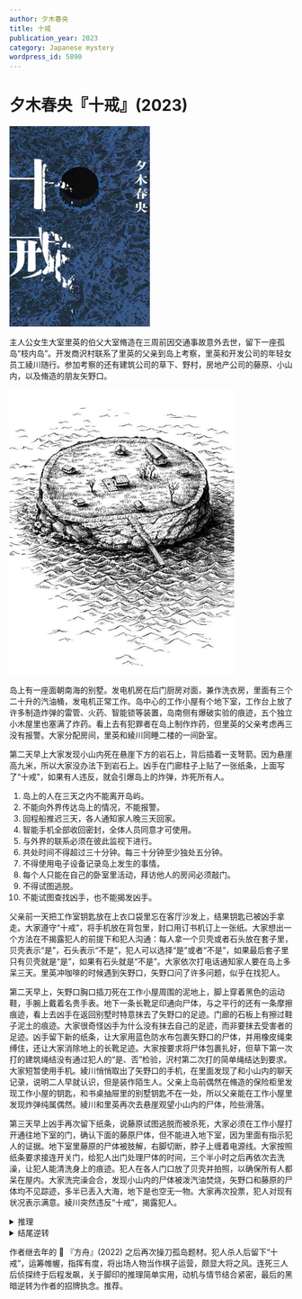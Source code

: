```yaml
---
author: 夕木春央
title: 十戒
publication_year: 2023
category: Japanese mystery
wordpress_id: 5890
---
```


# 夕木春央『十戒』(2023)

<img src=images/2023_cover_2.jpg width=250/>

主人公女生大室里英的伯父大室脩造在三周前因交通事故意外去世，留下一座孤岛“枝内岛”。开发商沢村联系了里英的父亲到岛上考察，里英和开发公司的年轻女员工綾川随行。参加考察的还有建筑公司的草下、野村，房地产公司的藤原、小山内，以及脩造的朋友矢野口。

<img src=images/2023_island.jpg width=400/>

岛上有一座面朝南海的别墅。发电机房在后门厨房对面，兼作洗衣房，里面有三个二十升的汽油桶，发电机正常工作。岛中心的工作小屋有个地下室，工作台上放了许多制造炸弹的雷管、火药、智能锁等装置，岛南侧有爆破实验的痕迹，五个独立小木屋里也塞满了炸药。看上去有犯罪者在岛上制作炸药，但里英的父亲考虑再三没有报警。大家分配房间，里英和綾川同睡二楼的一间卧室。

第二天早上大家发现小山内死在悬崖下方的岩石上，背后插着一支弩箭。因为悬崖高九米，所以大家没办法下到岩石上。凶手在门廊柱子上贴了一张纸条，上面写了“十戒”，如果有人违反，就会引爆岛上的炸弹，炸死所有人。
<ol>
<li>岛上的人在三天之内不能离开岛屿。</li>
<li>不能向外界传达岛上的情况，不能报警。</li>
<li>回程船推迟三天，各人通知家人晚三天回家。</li>
<li>智能手机全部收回密封，全体人员同意才可使用。</li>
<li>与外界的联系必须在彼此监视下进行。</li>
<li>共处时间不得超过三十分钟。每三十分钟至少独处五分钟。</li>
<li>不得使用电子设备记录岛上发生的事情。</li>
<li>每个人只能在自己的卧室里活动，拜访他人的房间必须敲门。</li>
<li>不得试图逃脱。</li>
<li>不能试图查找凶手，也不能揭发凶手。</li>
</ol>
父亲前一天把工作室钥匙放在上衣口袋里忘在客厅沙发上，结果钥匙已被凶手拿走。大家遵守“十戒”，将手机放在背包里，封口用订书机订上一张纸。大家想出一个方法在不揭露犯人的前提下和犯人沟通：每人拿一个贝壳或者石头放在套子里，贝壳表示“是”，石头表示“不是”，犯人可以选择“是”或者“不是”，如果最后套子里只有贝壳就是“是”，如果有石头就是“不是”。大家依次打电话通知家人要在岛上多呆三天。里英冲咖啡的时候遇到矢野口，矢野口问了许多问题，似乎在找犯人。

第二天早上，矢野口胸口插刀死在工作小屋周围的泥地上，脚上穿着黑色的运动鞋，手腕上戴着名贵手表。地下一条长靴足印通向尸体，与之平行的还有一条摩擦痕迹，看上去凶手在返回别墅时特意抹去了矢野口的足迹。门廊的石板上有擦过鞋子泥土的痕迹。大家很奇怪凶手为什么没有抹去自己的足迹，而非要抹去受害者的足迹。凶手留下新的纸条，让大家用蓝色防水布包裹矢野口的尸体，并用橡皮绳束缚住，还让大家消除地上的长靴足迹。大家按要求将尸体包裹扎好，但草下第一次打的建筑绳结没有通过犯人的“是、否”检验，沢村第二次打的简单绳结达到要求。大家短暂使用手机。綾川悄悄取出了矢野口的手机，在里面发现了和小山内的聊天记录，说明二人早就认识，但是装作陌生人。父亲上岛前偶然在脩造的保险柜里发现工作小屋的钥匙，和书桌抽屉里的别墅钥匙不在一处，所以父亲能在工作小屋里发现炸弹纯属偶然。綾川和里英再次去悬崖观望小山内的尸体，险些滑落。

第三天早上凶手再次留下纸条，说藤原试图逃脱而被杀死，大家必须在工作小屋打开通往地下室的门，确认下面的藤原尸体，但不能进入地下室，因为里面有指示犯人的证据。地下室里藤原的尸体被肢解，右脚切断，脖子上缠着电源线。大家按照纸条要求接连开关门，给犯人出门处理尸体的时间，三个半小时之后再依次去洗澡，让犯人能清洗身上的痕迹。犯人在各人门口放了贝壳并拍照，以确保所有人都呆在屋内。大家洗完澡会合，发现小山内的尸体被泼汽油焚烧，矢野口和藤原的尸体均不见踪迹，多半已丢入大海，地下是也空无一物。大家再次投票，犯人对现有状况表示满意。綾川突然违反“十戒”，揭露犯人。

<details><summary>推理</summary>
三张纸条是从同一张日历背面剪下，所以是一人所为。凶手清除矢野口的足迹，是因为矢野口错穿了凶手的鞋子。当晚凶手约矢野口在小屋见面，穿鞋出门后发现地面泥泞，为了不留下自己的足迹，去仓库取了一双长靴。矢野口错穿了门口凶手的鞋子，凶手行凶后给尸体换回矢野口的运动鞋，拿了自己的鞋返回别墅，进门前在门砖上擦掉鞋子上的泥。矢野口不可能错穿女生的鞋，草下穿着地下足袋，沢村的鞋尺码太大，父亲的运动鞋是白色，由排除法可知凶手为藤原。

小山内、矢野口、藤原三人与脩造联手在岛上制造炸弹。脩造意外去世，三人计划一同参加旅行，伺机在岛上回收工作小屋和小木屋的钥匙，以免外人发现炸弹。但里英的父亲偶然在保险柜里发现工作小屋的钥匙，还是发现了炸弹。小山内意外摔下悬崖身亡，为了限制大家的行动，矢野口、藤原向小山内的尸体射弩箭，伪装成谋杀。藤原杀死矢野口后用矢野口的尸体伪装成自己。草下打的紧密绳结被否决，是因为藤原需要打开裹尸布肢解尸体，并需要回收名贵手表。藤原乘橡皮艇离开。
</details>

<details><summary>结尾逆转</summary>
里英晚上看到綾川拿着弩出去，她才是凶手。小山内、矢野口、藤原计划把大家都炸死，綾川为了夺取引爆装置杀死三人。结尾綾川让主人公保守秘密，用手机引爆炸弹，大家都以为是藤原所为。
</details>

作者继去年的 📖 『方舟』(2022) 之后再次操刀孤岛题材。犯人杀人后留下“十戒”，运筹帷幄，指挥有度，将出场人物当作棋子运营，颇显大将之风。连死三人后侦探终于后程发飙，关于脚印的推理简单实用，动机与情节结合紧密，最后的黑暗逆转为作者的招牌执念。推荐。